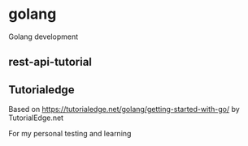 # golang
Golang development

## rest-api-tutorial

## Tutorialedge 
Based on https://tutorialedge.net/golang/getting-started-with-go/ by TutorialEdge.net

For my personal testing and learning 